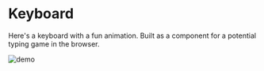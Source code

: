 # Keyboard

Here's a keyboard with a fun animation. Built as a component for a potential typing game in the browser.

![demo](https://github.com/McChug/typing/tree/master/public/demo.gif)
